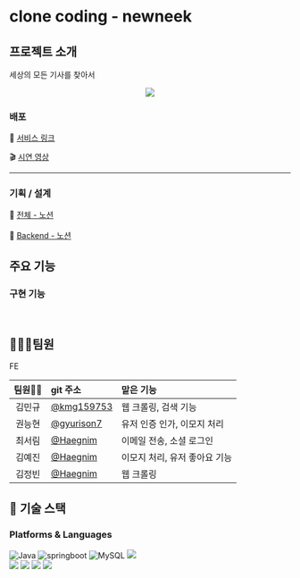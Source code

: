 # clone coding - newneek

## 프로젝트 소개
세상의 모든 기사를 찾아서

<p align="center">
<img src="https://github.com/Haegnim/reveal_example/assets/84562770/cd3fbdba-de4b-46d9-a0c8-03bb5397656b">
</p>

### 배포

📎 [서비스 링크](https://fe-newneek.vercel.app/) <br />

🎬 [시연 영상](https://www.youtube.com/watch?v=jdSk7j4KiFE&feature=youtu.be)

---
### 기획 / 설계

📘 [전체 - 노션](https://stealth-screw-ec8.notion.site/Team3-NEWNEEK-Clone-Coding-ba274ad8be504cbfba203b9848809228?pvs=4)
<br />
<br />
📕 [Backend - 노션](https://stealth-screw-ec8.notion.site/Backend-a28c295e4aa947b09773dc4b64b85862?pvs=4)



## 주요 기능

### 구현 기능

<br />

## 👩‍👧‍👧팀원

FE

|  팀원👩‍💻  | git 주소                                       | 맡은 기능                                                                                                                           |
| :----: | :--------------------------------------------- | :---------------------------------------------------------------------------------------------------------------------------------- |
|  김민규  | [@kmg159753](https://github.com/kmg159753)   | 웹 크롤링, 검색 기능                                                                         |
|  권능현  | [@gyurison7](https://github.com/gyurison7)     | 유저 인증 인가, 이모지 처리 |
|  최서림  | [@Haegnim](https://github.com/Haegnim)         | 이메일 전송, 소셜 로그인                                             |
|  김예진  | [@Haegnim](https://github.com/Haegnim)         | 이모지 처리, 유저 좋아요 기능                                            |
|  김정빈  | [@Haegnim](https://github.com/Haegnim)         | 웹 크롤링                                             |

## 💪 기술 스택

### Platforms & Languages
![Java](https://img.shields.io/badge/Java-007396.svg?&style=for-the-badge&logo=Java&logoColor=white)
![springboot](https://img.shields.io/badge/springboot-6DB33F.svg?&style=for-the-badge&logo=springboot&logoColor=white)
![MySQL](https://img.shields.io/badge/MySQL-4479A1.svg?&style=for-the-badge&logo=MySQL&logoColor=white)
<img src="https://img.shields.io/badge/Spring Security-569A31?style=for-the-badge&logo=springsecurity&logoColor=white"><br>
<img src="https://img.shields.io/badge/AWS S3-569A31?style=for-the-badge&logo=amazons3&logoColor=white">
<img src="https://img.shields.io/badge/AWS EC2-FF9900?style=for-the-badge&logo=amazonec2&logoColor=white">
<img src="https://img.shields.io/badge/AWS RDS-527FFF?style=for-the-badge&logo=amazonrds&logoColor=white">
<img src="https://img.shields.io/badge/Github actions-2088FF?style=for-the-badge&logo=githubactions&logoColor=white">

